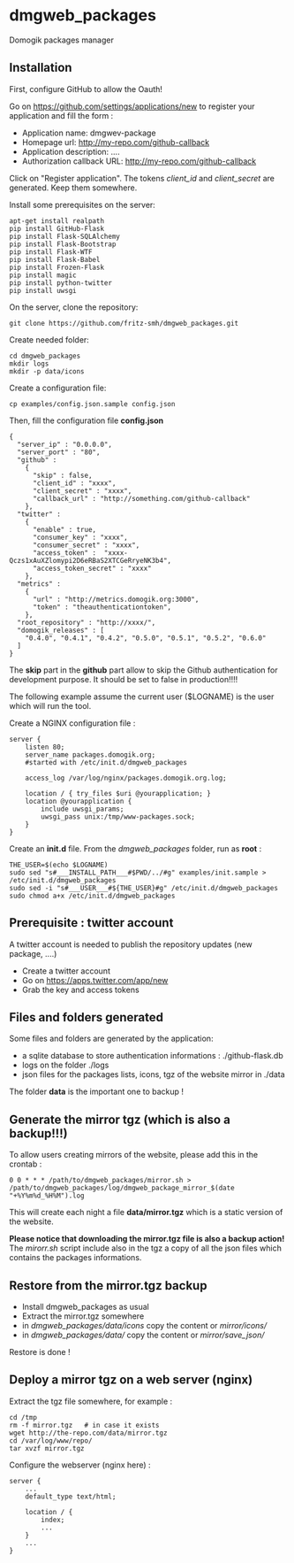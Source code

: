 dmgweb_packages
===============

Domogik packages manager


Installation
------------

First, configure GitHub to allow the Oauth!

Go on https://github.com/settings/applications/new to register your application and fill the form :

* Application name: dmgwev-package
* Homepage url: http://my-repo.com/github-callback
* Application description: ....
* Authorization callback URL: http://my-repo.com/github-callback

Click on "Register application". The tokens *client_id* and *client_secret* are generated. Keep them somewhere.


Install some prerequisites on the server:

    apt-get install realpath
    pip install GitHub-Flask
    pip install Flask-SQLAlchemy
    pip install Flask-Bootstrap
    pip install Flask-WTF
    pip install Flask-Babel
    pip install Frozen-Flask
    pip install magic
    pip install python-twitter
    pip install uwsgi


On the server, clone the repository: 

    git clone https://github.com/fritz-smh/dmgweb_packages.git

Create needed folder:

    cd dmgweb_packages
    mkdir logs
    mkdir -p data/icons

Create a configuration file:

    cp examples/config.json.sample config.json

Then, fill the configuration file **config.json** 

    {
      "server_ip" : "0.0.0.0",
      "server_port" : "80",
      "github" :
        {
          "skip" : false,
          "client_id" : "xxxx",
          "client_secret" : "xxxx",
          "callback_url" : "http://something.com/github-callback"
        },
      "twitter" :
        {
          "enable" : true,
          "consumer_key" : "xxxx",
          "consumer_secret" : "xxxx",
          "access_token" :  "xxxx-Qczs1xAuXZlomypi2D6eRBaS2XTCGeRryeNK3b4",
          "access_token_secret" : "xxxx"
        },
      "metrics" :
        {
          "url" : "http://metrics.domogik.org:3000",
          "token" : "theauthenticationtoken",
        },
      "root_repository" : "http://xxxx/",
      "domogik_releases" : [
        "0.4.0", "0.4.1", "0.4.2", "0.5.0", "0.5.1", "0.5.2", "0.6.0"
      ]
    }

The **skip** part in the **github** part allow to skip the Github authentication for development purpose. It should be set to false in production!!!!

The following example assume the current user ($LOGNAME) is the user which will run the tool.

Create a NGINX configuration file :

    server {
        listen 80;
        server_name packages.domogik.org;
        #started with /etc/init.d/dmgweb_packages
    
        access_log /var/log/nginx/packages.domogik.org.log;
    
        location / { try_files $uri @yourapplication; }
        location @yourapplication {
            include uwsgi_params;
            uwsgi_pass unix:/tmp/www-packages.sock;
        }
    }


Create an **init.d** file. From the *dmgweb_packages* folder, run as **root** :

    THE_USER=$(echo $LOGNAME)
    sudo sed "s#___INSTALL_PATH___#$PWD/../#g" examples/init.sample > /etc/init.d/dmgweb_packages
    sudo sed -i "s#___USER___#${THE_USER}#g" /etc/init.d/dmgweb_packages 
    sudo chmod a+x /etc/init.d/dmgweb_packages


Prerequisite : twitter account
------------------------------

A twitter account is needed to publish the repository updates (new package, ....)

* Create a twitter account
* Go on https://apps.twitter.com/app/new
* Grab the key and access tokens

Files and folders generated
---------------------------

Some files and folders are generated by the application:

* a sqlite database to store authentication informations : ./github-flask.db
* logs on the folder ./logs
* json files for the packages lists, icons, tgz of the website mirror in ./data

The folder **data** is the important one to backup !


Generate the mirror tgz (which is also a backup!!!)
---------------------------------------------------

To allow users creating mirrors of the website, please add this in the crontab :

    0 0 * * * /path/to/dmgweb_packages/mirror.sh > /path/to/dmgweb_packages/log/dmgweb_package_mirror_$(date "+%Y%m%d_%H%M").log

This will create each night a file **data/mirror.tgz** which is a static version of the website.

**Please notice that downloading the mirror.tgz file is also a backup action!** The *mirorr.sh* script include also in the tgz a copy of all the json files which contains the packages informations.


Restore from the mirror.tgz backup
----------------------------------

* Install dmgweb_packages as usual
* Extract the mirror.tgz somewhere
* in *dmgweb_packages/data/icons* copy the content or *mirror/icons/*
* in *dmgweb_packages/data/* copy the content or *mirror/save_json/*

Restore is done !

Deploy a mirror tgz on a web server (nginx)
-------------------------------------------

Extract the tgz file somewhere, for example : 

    cd /tmp
    rm -f mirror.tgz   # in case it exists
    wget http://the-repo.com/data/mirror.tgz
    cd /var/log/www/repo/
    tar xvzf mirror.tgz

Configure the webserver (nginx here) :

    server {
        ...
        default_type text/html;
    
        location / {
            index;
            ...
        }
        ...
    }

